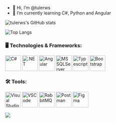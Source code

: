 - 👋 Hi, I’m @tulerws
- 🌱 I’m currently learning C#, Python and Angular


![tulerws's GitHub stats](https://github-readme-stats.vercel.app/api?username=tulerws&show_icons=true&theme=dracula)

![Top Langs](https://github-readme-stats.vercel.app/api/top-langs/?username=tulerws&layout=compact&theme=dracula)

### 🖥️ Technologies & Frameworks:
<div style="display: inline_block">
  <img align="center" alt="C#" height="50" src="https://user-images.githubusercontent.com/25181517/121405384-444d7300-c95d-11eb-959f-913020d3bf90.png">
  <img align="center" alt=".NET" height="50" src="https://user-images.githubusercontent.com/25181517/121405754-b4f48f80-c95d-11eb-8893-fc325bde617f.png">
  <img align="center" alt="Angular" height="50" src="https://user-images.githubusercontent.com/25181517/183890595-779a7e64-3f43-4634-bad2-eceef4e80268.png">
  <img align="center" alt="MS SQLServer" height="50" src="https://github.com/marwin1991/profile-technology-icons/assets/19180175/3b371807-db7c-45b4-8720-c0cfc901680a">
  <img align="center" alt="Typescript" height="50" src="https://user-images.githubusercontent.com/25181517/183890598-19a0ac2d-e88a-4005-a8df-1ee36782fde1.png">
  <img align="center" alt="Bootstrap" height="50" src="https://user-images.githubusercontent.com/25181517/183898054-b3d693d4-dafb-4808-a509-bab54cf5de34.png">
</div>

### 🛠️ Tools:
<div style="display: inline_block">
  <img align="center" alt="Visual Studio" height="50" src="https://upload.wikimedia.org/wikipedia/commons/5/59/Visual_Studio_Icon_2019.svg">
  <img align="center" alt="VSCode" height="50" src="https://user-images.githubusercontent.com/25181517/192108891-d86b6220-e232-423a-bf5f-90903e6887c3.png">
  <img align="center" alt="RabbitMQ" height="50" src="https://github.com/marwin1991/profile-technology-icons/assets/136815194/50342602-8025-4030-b492-550f2eaa4073">
  <img align="center" alt="Postman" height="50" src="https://user-images.githubusercontent.com/25181517/192109061-e138ca71-337c-4019-8d42-4792fdaa7128.png">
  <img align="center" alt="Figma" height="50" src="https://user-images.githubusercontent.com/25181517/189715289-df3ee512-6eca-463f-a0f4-c10d94a06b2f.png">
</div>

<br/>
<a href="https://www.linkedin.com/in/joaotulerr/" tarfet="_blank"><img
src="https://img.shields.io/badge/LinkedIn-0077B5?style=for-the-badge&logo=linkedin&logoColor=white"
target="_blank"></a>
